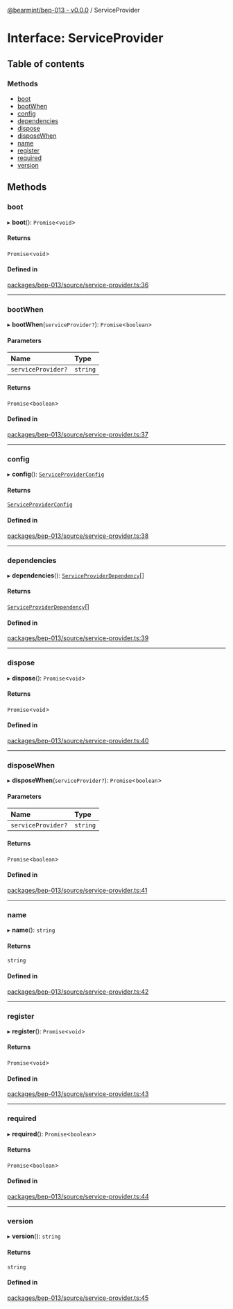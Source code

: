 [@bearmint/bep-013 - v0.0.0](../README.md) / ServiceProvider

# Interface: ServiceProvider

## Table of contents

### Methods

- [boot](ServiceProvider.md#boot)
- [bootWhen](ServiceProvider.md#bootwhen)
- [config](ServiceProvider.md#config)
- [dependencies](ServiceProvider.md#dependencies)
- [dispose](ServiceProvider.md#dispose)
- [disposeWhen](ServiceProvider.md#disposewhen)
- [name](ServiceProvider.md#name)
- [register](ServiceProvider.md#register)
- [required](ServiceProvider.md#required)
- [version](ServiceProvider.md#version)

## Methods

### boot

▸ **boot**(): `Promise`<`void`\>

#### Returns

`Promise`<`void`\>

#### Defined in

[packages/bep-013/source/service-provider.ts:36](https://github.com/bearmint/bearmint/blob/main/packages/bep-013/source/service-provider.ts#L36)

___

### bootWhen

▸ **bootWhen**(`serviceProvider?`): `Promise`<`boolean`\>

#### Parameters

| Name | Type |
| :------ | :------ |
| `serviceProvider?` | `string` |

#### Returns

`Promise`<`boolean`\>

#### Defined in

[packages/bep-013/source/service-provider.ts:37](https://github.com/bearmint/bearmint/blob/main/packages/bep-013/source/service-provider.ts#L37)

___

### config

▸ **config**(): [`ServiceProviderConfig`](ServiceProviderConfig.md)

#### Returns

[`ServiceProviderConfig`](ServiceProviderConfig.md)

#### Defined in

[packages/bep-013/source/service-provider.ts:38](https://github.com/bearmint/bearmint/blob/main/packages/bep-013/source/service-provider.ts#L38)

___

### dependencies

▸ **dependencies**(): [`ServiceProviderDependency`](ServiceProviderDependency.md)[]

#### Returns

[`ServiceProviderDependency`](ServiceProviderDependency.md)[]

#### Defined in

[packages/bep-013/source/service-provider.ts:39](https://github.com/bearmint/bearmint/blob/main/packages/bep-013/source/service-provider.ts#L39)

___

### dispose

▸ **dispose**(): `Promise`<`void`\>

#### Returns

`Promise`<`void`\>

#### Defined in

[packages/bep-013/source/service-provider.ts:40](https://github.com/bearmint/bearmint/blob/main/packages/bep-013/source/service-provider.ts#L40)

___

### disposeWhen

▸ **disposeWhen**(`serviceProvider?`): `Promise`<`boolean`\>

#### Parameters

| Name | Type |
| :------ | :------ |
| `serviceProvider?` | `string` |

#### Returns

`Promise`<`boolean`\>

#### Defined in

[packages/bep-013/source/service-provider.ts:41](https://github.com/bearmint/bearmint/blob/main/packages/bep-013/source/service-provider.ts#L41)

___

### name

▸ **name**(): `string`

#### Returns

`string`

#### Defined in

[packages/bep-013/source/service-provider.ts:42](https://github.com/bearmint/bearmint/blob/main/packages/bep-013/source/service-provider.ts#L42)

___

### register

▸ **register**(): `Promise`<`void`\>

#### Returns

`Promise`<`void`\>

#### Defined in

[packages/bep-013/source/service-provider.ts:43](https://github.com/bearmint/bearmint/blob/main/packages/bep-013/source/service-provider.ts#L43)

___

### required

▸ **required**(): `Promise`<`boolean`\>

#### Returns

`Promise`<`boolean`\>

#### Defined in

[packages/bep-013/source/service-provider.ts:44](https://github.com/bearmint/bearmint/blob/main/packages/bep-013/source/service-provider.ts#L44)

___

### version

▸ **version**(): `string`

#### Returns

`string`

#### Defined in

[packages/bep-013/source/service-provider.ts:45](https://github.com/bearmint/bearmint/blob/main/packages/bep-013/source/service-provider.ts#L45)
